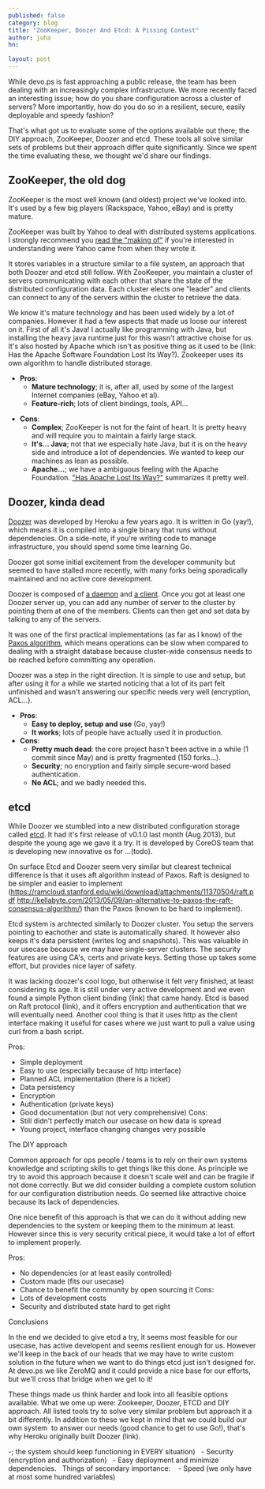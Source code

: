 ```yaml
---
published: false
category: blog
title: "ZooKeeper, Doozer And Etcd: A Pissing Contest"
author: juha
hn: 

layout: post
---
```


While devo.ps is fast approaching a public release, the team has been dealing with an increasingly complex infrastructure. We more recently faced an interesting issue; how do you share configuration across a cluster of servers? More importantly, how do you do so in a resilient, secure, easily deployable and speedy fashion?

That's what got us to evaluate some of the options available out there; the DIY approach, ZooKeeper, Doozer and etcd. These tools all solve similar sets of problems but their approach differ quite significantly. Since we spent the time evaluating these, we thought we'd share our findings.

## ZooKeeper, the old dog

ZooKeeper is the most well known (and oldest) project we've looked into. It's used by a few big players (Rackspace, Yahoo, eBay) and is pretty mature.

ZooKeeper  was built by Yahoo to deal with distributed systems applications. I strongly recommend you [read the "making of"](http://developer.yahoo.com/blogs/hadoop/apache-zookeeper-making-417.html) if you're interested in understanding were Yahoo came from when they wrote it. 

It stores variables in a structure similar to a file system, an approach that both Doozer and etcd still follow. With ZooKeeper, you maintain a cluster of servers communicating with each other that share the state of the distributed configuration data. Each cluster elects one "leader" and clients can connect to any of the servers within the cluster to retrieve the data.

We know it's mature technology and has been used widely by a lot of companies. However it had a few aspects that made us loose our interest on it. First of all it's Java! I actually like programming with Java, but installing the heavy java runtime just for this wasn't attractive choise for us. It's also hosted by Apache which isn't as positive thing as it used to be (link: Has the Apache Software Foundation Lost Its Way?). Zookeeper uses its own algorithm to handle distributed storage.

* **Pros**:
  - **Mature technology**; it is, after all, used by some of the largest Internet companies (eBay, Yahoo et al).
  - **Feature-rich**; lots of client bindings, tools, API...
- **Cons**:
  * **Complex**; ZooKeeper is not for the faint of heart. It is pretty heavy and will require you to maintain a fairly large stack.
  * **It's... Java**; not that we especially hate Java, but it is on the heavy side and introduce a lot of dependencies. We wanted to keep our machines as lean as possible.
  * **Apache...**; we have a ambiguous feeling with the Apache Foundation. ["Has Apache Lost Its Way?"](http://www.infoworld.com/d/open-source-software/has-apache-lost-its-way-225267) summarizes it pretty well.

## Doozer, kinda dead

[Doozer](https://github.com/ha/doozerd) was developed by Heroku a few years ago. It is written in Go (yay!), which means it is compiled into a single binary that runs without dependencies. On a side-note, if you're writing code to manage infrastructure, you should spend some time learning Go.

Doozer got some initial excitement from the developer community but seemed to have stalled more recently, with many forks being sporadically maintained and no active core development.

Doozer is composed of [a daemon](https://github.com/ha/doozerd) and [a client](https://github.com/ha/doozer). Once you got at least one Doozer server up, you can add any number of server to the cluster by pointing them at one of the members. Clients can then get and set data by talking to any of the servers.

It was one of the first practical implementations (as far as I know) of the [Paxos algorithm](http://en.wikipedia.org/wiki/Paxos_(computer_science)), which means operations can be slow when compared to dealing with a straight database because cluster-wide consensus needs to be reached before committing any operation. 

Doozer was a step in the right direction. It is simple to use and setup, but after using it for a while we started noticing that a lot of its part felt unfinished and wasn't answering our specific needs very well (encryption, ACL...).

* **Pros**:
  * **Easy to deploy, setup and use** (Go, yay!)
  * **It works**; lots of people have actually used it in production.
* **Cons**:
  * **Pretty much dead**: the core project hasn't been active in a while (1 commit since May) and is pretty fragmented (150 forks...).
  * **Security**; no encryption and fairly simple secure-word based authentication.
  * **No ACL**; and we badly needed this.
 
 ## etcd 
 
While Doozer we stumbled into a new distributed configuration storage called [etcd](https://github.com/coreos/etcd). It had it's first release of v0.1.0 last month (Aug 2013), but despite the young age we gave it a try. It is developed by CoreOS team that is developing new innovative os for ...(todo).
 
On surface Etcd and Doozer seem very similar but clearest technical difference is that it uses aft algorithm instead of Paxos. Raft is designed to be simpler and easier to implement (https://ramcloud.stanford.edu/wiki/download/attachments/11370504/raft.pdf    http://kellabyte.com/2013/05/09/an-alternative-to-paxos-the-raft-consensus-algorithm/) than the Paxos (known to be hard to implement).

Etcd system is archtected similarly to Doozer cluster. You setup the servers pointing to eachother and state is automatically shared. It however also keeps it's data persistent (writes log and snapshots). This was valuable in our usecase because we may have single-server clusters. The security features are using CA's, certs and private keys. Setting those up takes some effort, but provides nice layer of safety.

It was lacking doozer's cool logo, but otherwise it felt very finished, at least considering its age. It is still under very active development and we even found a simple Python client binding (link) that came handy. Etcd is based on Raft protocol (link), and it offers encryption and authentication that we will eventually need. Another cool thing is that it uses http as the client interface making it useful for cases where we just want to pull a value using curl from a bash script.

Pros:
 - Simple deployment 
 - Easy to use (especially because of http interface)
 - Planned ACL implementation (there is a ticket)
 - Data persistency
  - Encryption
  - Authentication (private keys)
  - Good documentation (but not very comprehensive)
  Cons:
  - Still didn't perfectly match our usecase on how data is spread
  - Young project, interface changing changes very possible
  
  The DIY approach
  
Common approach for ops people / teams is to rely on their own systems knowledge and scripting skills to get things like this done. As principle we try to avoid this approach because it doesn't scale well and can be fragile if not done correctly. But we did consider building a complete custom solution for our configuration distribution needs. Go seemed like attractive choice because its lack of dependencies.

One nice benefit of this approach is that we can do it without adding new dependencies to the system or keeping them to the minimum at least. However since this is very security critical piece, it would take a lot of effort to implement properly.

Pros:
 - No dependencies (or at least easily controlled)
 - Custom made (fits our usecase)
 - Chance to benefit the community by open sourcing it
 Cons:
  - Lots of development costs
  - Security and distributed state hard to get right



Conclusions

In the end we decided to give etcd a try, it seems most feasible for our usecase, has active developent and seems resilient enough for us. However we'll keep in the back of our heads that we may have to write custom solution in the future when we want to do things etcd just isn't designed for. At devo.ps we like ZeroMQ and it could provide a nice base for our efforts, but we'll cross that bridge when we get to it!








These things made us think harder and look into all feasible options available. What we ome up were: Zookeeper, Doozer, ETCD and DIY approach. All listed tools try to solve very similar problem but approach it a bit differently. In addition to these we kept in mind that we could build our own system  to answer our needs (good chance to get to use Go!), that's why Heroku originally built Doozer (link).

-; the system should keep functioning in EVERY situation)
  - Security (encryption and authorization)
  - Easy deployment and minimize dependencies.
  Things of secondary importance:
   - Speed (we only have at most some hundred variables)
